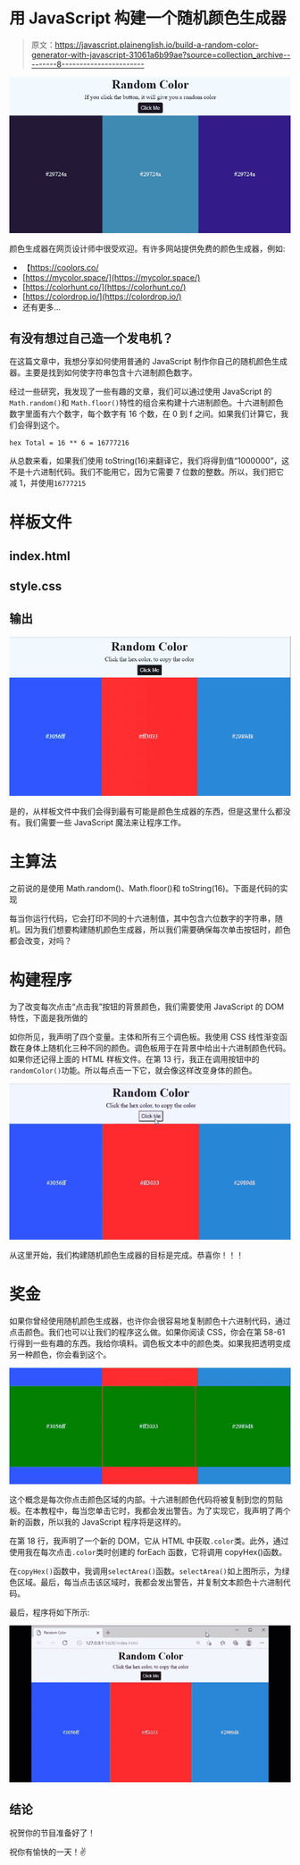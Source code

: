 # 用 JavaScript 构建一个随机颜色生成器

> 原文：<https://javascript.plainenglish.io/build-a-random-color-generator-with-javascript-31061a6b99ae?source=collection_archive---------8----------------------->

![](img/56ab15e898f69a5fcb769b44b73728c2.png)

颜色生成器在网页设计师中很受欢迎。有许多网站提供免费的颜色生成器，例如:

*   【https://coolors.co/ 
*   [https://mycolor.space/](https://mycolor.space/)
*   [https://colorhunt.co/](https://colorhunt.co/)
*   [https://colordrop.io/](https://colordrop.io/)
*   还有更多…

## 有没有想过自己造一个发电机？

在这篇文章中，我想分享如何使用普通的 JavaScript 制作你自己的随机颜色生成器。主要是找到如何使字符串包含十六进制颜色数字。

经过一些研究，我发现了一些有趣的文章，我们可以通过使用 JavaScript 的`Math.random()`和 `Math.floor()`特性的组合来构建十六进制颜色。十六进制颜色数字里面有六个数字，每个数字有 16 个数，在 0 到 f 之间。如果我们计算它，我们会得到这个。

```
hex Total = 16 ** 6 = 16777216
```

从总数来看，如果我们使用 toString(16)来翻译它，我们将得到值“1000000”，这不是十六进制代码。我们不能用它，因为它需要 7 位数的整数。所以，我们把它减 1，并使用`16777215`

# 样板文件

## index.html

## style.css

## 输出

![](img/a6cbea6ba4ea8b45888f6d41c51ad1f0.png)

是的，从样板文件中我们会得到最有可能是颜色生成器的东西，但是这里什么都没有。我们需要一些 JavaScript 魔法来让程序工作。

# 主算法

之前说的是使用 Math.random()、Math.floor()和 toString(16)。下面是代码的实现

每当你运行代码，它会打印不同的十六进制值，其中包含六位数字的字符串，随机。因为我们想要构建随机颜色生成器，所以我们需要确保每次单击按钮时，颜色都会改变，对吗？

# **构建程序**

为了改变每次点击“点击我”按钮的背景颜色，我们需要使用 JavaScript 的 DOM 特性，下面是我所做的

如你所见，我声明了四个变量。主体和所有三个调色板。我使用 CSS 线性渐变函数在身体上随机化三种不同的颜色。调色板用于在背景中给出十六进制颜色代码。如果你还记得上面的 HTML 样板文件。在第 13 行，我正在调用按钮中的`randomColor()`功能。所以每点击一下它，就会像这样改变身体的颜色。

![](img/204d252921dcca9dd1cee146a34d9957.png)

从这里开始，我们构建随机颜色生成器的目标是完成。恭喜你！！！

# 奖金

如果你曾经使用随机颜色生成器，也许你会很容易地复制颜色十六进制代码，通过点击颜色。我们也可以让我们的程序这么做。如果你阅读 CSS，你会在第 58-61 行得到一些有趣的东西。我给你填料。调色板文本中的颜色类。如果我把透明变成另一种颜色，你会看到这个。

![](img/72f324c1dfd171586ce0bfff4334b1aa.png)

这个概念是每次你点击颜色区域的内部。十六进制颜色代码将被复制到您的剪贴板。在本教程中，每当您单击它时，我都会发出警告。为了实现它，我声明了两个新的函数，所以我的 JavaScript 程序将是这样的。

在第 18 行，我声明了一个新的 DOM，它从 HTML 中获取`.color`类。此外，通过使用我在每次点击`.color`类时创建的 forEach 函数，它将调用 copyHex()函数。

在`copyHex()`函数中，我调用`selectArea()`函数。`selectArea()`如上图所示，为绿色区域。最后，每当点击该区域时，我都会发出警告，并复制文本颜色十六进制代码。

最后，程序将如下所示:

![](img/56f940de216114eae6b62d03d47cbee1.png)

## 结论

祝贺你的节目准备好了！

祝你有愉快的一天！✌